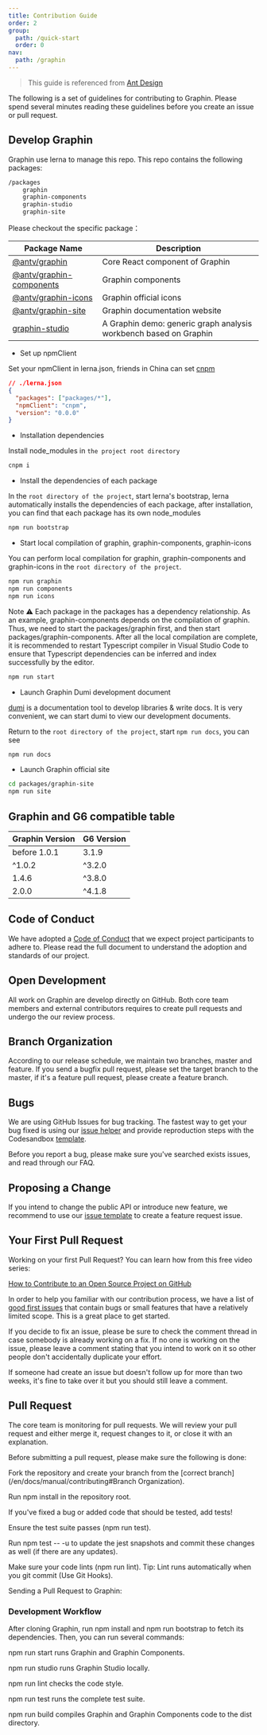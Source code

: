 ```yaml
---
title: Contribution Guide
order: 2
group:
  path: /quick-start
  order: 0
nav:
  path: /graphin
---
```


> This guide is referenced from [Ant Design](https://ant.design/docs/react/contributing-cn)

The following is a set of guidelines for contributing to Graphin. Please spend several minutes reading these guidelines before you create an issue or pull request.

## Develop Graphin

Graphin use lerna to manage this repo. This repo contains the following packages:

```bash
/packages
    graphin
    graphin-components
    graphin-studio
    graphin-site
```

Please checkout the specific package：

| Package Name                                                                                          | Description                                                       |
| ----------------------------------------------------------------------------------------------------- | ----------------------------------------------------------------- |
| [@antv/graphin](https://github.com/antvis/graphin/tree/master/packages/graphin)                       | Core React component of Graphin                                   |
| [@antv/graphin-components](https://github.com/antvis/graphin/tree/master/packages/graphin-components) | Graphin components                                                |
| [@antv/graphin-icons](https://github.com/antvis/graphin/tree/master/packages/graphin-icons)           | Graphin official icons                                            |
| [@antv/graphin-site](https://github.com/antvis/graphin/tree/master/packages/graphin-site)             | Graphin documentation website                                     |
| [graphin-studio](https://github.com/antvis/graphin/tree/master/packages/graphin-studio)               | A Graphin demo: generic graph analysis workbench based on Graphin |

- Set up npmClient

Set your npmClient in lerna.json, friends in China can set [cnpm](https://www.npmjs.com/package/cnpm)

```json
// ./lerna.json
{
  "packages": ["packages/*"],
  "npmClient": "cnpm",
  "version": "0.0.0"
}
```

- Installation dependencies

Install node_modules in `the project root directory`

```bash
cnpm i
```

- Install the dependencies of each package

In the `root directory of the project`, start lerna's bootstrap, lerna automatically installs the dependencies of each package, after installation, you can find that each package has its own node_modules

```bash
npm run bootstrap
```

- Start local compilation of graphin, graphin-components, graphin-icons

You can perform local compilation for graphin, graphin-components and graphin-icons in the `root directory of the project`.

```bash
npm run graphin
npm run components
npm run icons
```

Note ⚠️ Each package in the packages has a dependency relationship. As an example, graphin-components depends on the compilation of graphin. Thus, we need to start the packages/graphin first, and then start packages/graphin-components. After all the local compilation are complete, it is recommended to restart Typescript compiler in Visual Studio Code to ensure that Typescript dependencies can be inferred and index successfully by the editor.

```bash
npm run start
```

- Launch Graphin Dumi development document

[dumi](https://d.umijs.org/) is a documentation tool to develop libraries & write docs. It is very convenient, we can start dumi to view our development documents.

Return to the `root directory of the project`, start `npm run docs`, you can see

```bash
npm run docs
```

- Launch Graphin official site

```bash
cd packages/graphin-site
npm run site
```

## Graphin and G6 compatible table

| Graphin Version | G6 Version |
| --------------- | ---------- |
| before 1.0.1    | 3.1.9      |
| ^1.0.2          | ^3.2.0     |
| 1.4.6           | ^3.8.0     |
| 2.0.0           | ^4.1.8     |

## Code of Conduct

We have adopted a [Code of Conduct](https://github.com/antvis/graphin/blob/develop/CODE_OF_CONDUCT.md) that we expect project participants to adhere to. Please read the full document to understand the adoption and standards of our project.

## Open Development

All work on Graphin are develop directly on GitHub. Both core team members and external contributors requires to create pull requests and undergo the our review process.

## Branch Organization

According to our release schedule, we maintain two branches, master and feature. If you send a bugfix pull request, please set the target branch to the master, if it's a feature pull request, please create a feature branch.

## Bugs

We are using GitHub Issues for bug tracking. The fastest way to get your bug fixed is using our [issue helper](https://github.com/antvis/graphin/issues/new?assignees=&labels=&template=bug_report.md&title=) and provide reproduction steps with the Codesandbox [template](https://codesandbox.io/s/data-driven-3o71b).

Before you report a bug, please make sure you've searched exists issues, and read through our FAQ.

## Proposing a Change

If you intend to change the public API or introduce new feature, we recommend to use our [issue template](https://github.com/antvis/graphin/issues/new?assignees=&labels=&template=feature_request.md&title=) to create a feature request issue.

## Your First Pull Request

Working on your first Pull Request? You can learn how from this free video series:

[How to Contribute to an Open Source Project on GitHub](https://segmentfault.com/a/1190000000736629)

In order to help you familiar with our contribution process, we have a list of [good first issues](https://github.com/antvis/graphin/issues?q=is%3Aissue+is%3Aopen+label%3A%22good+first+issue%22) that contain bugs or small features that have a relatively limited scope. This is a great place to get started.

If you decide to fix an issue, please be sure to check the comment thread in case somebody is already working on a fix. If no one is working on the issue, please leave a comment stating that you intend to work on it so other people don't accidentally duplicate your effort.

If someone had create an issue but doesn't follow up for more than two weeks, it's fine to take over it but you should still leave a comment.

## Pull Request

The core team is monitoring for pull requests. We will review your pull request and either merge it, request changes to it, or close it with an explanation.

Before submitting a pull request, please make sure the following is done:

Fork the repository and create your branch from the [correct branch](/en/docs/manual/contributing#Branch Organization).

Run npm install in the repository root.

If you've fixed a bug or added code that should be tested, add tests!

Ensure the test suite passes (npm run test).

Run npm test -- -u to update the jest snapshots and commit these changes as well (if there are any updates).

Make sure your code lints (npm run lint). Tip: Lint runs automatically when you git commit (Use Git Hooks).

Sending a Pull Request to Graphin:

### Development Workflow

After cloning Graphin, run npm install and npm run bootstrap to fetch its dependencies. Then, you can run several commands:

npm run start runs Graphin and Graphin Components.

npm run studio runs Graphin Studio locally.

npm run lint checks the code style.

npm run test runs the complete test suite.

npm run build compiles Graphin and Graphin Components code to the dist directory.
